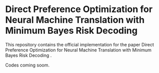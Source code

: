 # Direct Preference Optimization for Neural Machine Translation with Minimum Bayes Risk Decoding
This repository contains the official implementation for the paper Direct Preference Optimization for Neural Machine Translation with Minimum Bayes Risk Decoding .

Codes coming soom.

